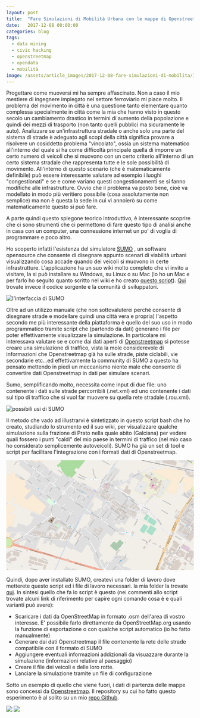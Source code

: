 ```yaml
---
layout: post
title:  "Fare Simulazioni di Mobilità Urbana con le mappe di Openstreetmap"
date:   2017-12-08 00:00:00
categories: blog
tags:
  - data mining
  - civic hacking
  - openstreetmap
  - opendata
  - mobilità
image: /assets/article_images/2017-12-08-fare-simulazioni-di-mobilita/1.jpeg
---
```


Progettare come muoversi mi ha sempre affascinato. Non a caso il mio mestiere di ingegnere impiegato nel settore ferroviario mi piace molto. Il problema del movimento in città è una questione tanto elementare quanto complessa specialmente in città come la mia che hanno visto in questo secolo un cambiamento drastico in termini di aumento della popolazione e quindi dei mezzi di trasporto (non tanto quelli pubblici ma sicuramente le auto). Analizzare se un'infrastruttura stradale o anche solo una parte del sistema di strade è adeguato agli scopi della città significa provare a risolvere un cosiddetto problema "vincolato", ossia un sistema matematico all'interno del quale si ha come difficoltà principale quella di imporre un certo numero di veicoli che si muovono con un certo criterio all'interno di un certo sistema stradale che rappresenta tutte e le sole possibilità di movimento. All'interno di questo scenario (che è matematicamente definibile) può essere interessante valutare ad esempio i luoghi "congestionati" e se e come variano questi congestionamenti se si fanno modifiche alle infrastrutture. Ovvio che il problema va posto bene, cioè va modellato in modo più veritiero possibile (cosa assolutamente non semplice) ma non è questa la sede in cui vi annoierò su come matematicamente questo si può fare.

A parte quindi questo spiegone teorico introduttivo, è interessante scoprire che ci sono strumenti che ci permettono di fare questo tipo di analisi anche in casa con un computer, una connessione internet un po' di voglia di programmare e poco altro.

Ho scoperto infatti l'esistenza del simulatore [SUMO](http://sumo.dlr.de/wiki/Simulation_of_Urban_MObility_-_Wiki) , un software opensource che consente di disegnare appunto scenari di viabilità urbani visualizzando cosa accade quando dei veicoli si muovono in certe infrastrutture. L'applicazione ha un suo wiki molto completo che vi invito a visitare, la si può installare su Windows, su Linux o su Mac (io ho un Mac e per farlo ho seguito quanto scritto nel wiki e ho creato [questo script](https://github.com/iltempe/osmosi/blob/master/sumo/install_sumo.sh)). [Qui](https://github.com/DLR-TS/sumo) trovate invece il codice sorgente e la comunità di sviluppatori.

![l'interfaccia di SUMO](https://raw.githubusercontent.com/iltempe/osmosi/master/sumo/galciana/Schermata%202017-12-07%20alle%2022.38.03.png)

Oltre ad un utilizzo manuale (che non sottovaluterei perchè consente di disegnare strade e modellare quindi una città vera e propria) l'aspetto secondo me più interessante della piattaforma è quello del suo uso in modo programmatico tramite script che (partendo da dati) generano i file per poter effettivamente visualizzare la simulazione. In particolare mi interessava valutare se e come dai dati aperti di [Openstreetmap](https://www.openstreetmap.org) si potesse creare una simulazione di traffico, vista la mole considerevole di informazioni che Openstreetmap già ha sulle strade, piste ciclabili, vie secondarie etc…ed effettivamente la community di SUMO a questo ha pensato mettendo in piedi un meccanismo niente male che consente di convertire dati Openstreetmap in dati per simulare scenari.

Sumo, semplificando molto, necessita come input di due file: uno contenente i dati sulle strade percorribili (.net.xml) ed uno contenente i dati sul tipo di traffico che si vuol far muovere su quella rete stradale (.rou.xml).

![possibili usi di SUMO](https://github.com/iltempe/osmosi/blob/master/sumo/galciana/Image008.gif?raw=true)

Il metodo che vado ad illustrarvi è sintetizzato in questo script bash che ho creato, studiando lo strumento ed il suo wiki, per visualizzare qualche simulazione sulla  frazione di Prato nella quale abito (Galciana) per vedere quali fossero i punti "caldi" del mio paese in termini di traffico (nel mio caso ho considerato semplicemente autoveicoli). SUMO ha già un set di tool e script per facilitare l'integrazione con i formati dati di Openstreetmap.

<script src="https://gist.github.com/iltempe/a549dd70193f92bc3a22f64bf6cd4d75.js"></script>

![Galciana su OpenStreetMap](/assets/article_images/2017-12-08-fare-simulazioni-di-mobilita/map.png)

Quindi, dopo aver installato SUMO, createvi una folder di lavoro dove metterete questo script ed i file di lavoro necessari. la mia folder la trovate [qui](https://github.com/iltempe/osmosi/tree/master/sumo/galciana).
In sintesi quello che fa lo script è questo (nei commenti allo script trovate alcuni link di riferimento per capire ogni comando cosa è e quali varianti può avere):

- Scaricare i dati da OpenStreetMap in formato .osm dell'area di vostro interesse. E' possibile farlo direttamente da OpenStreetMap.org usando la funzione di esportazione o con qualche script automatico (io ho fatto manualmente)
- Generare dai dati Openstreetmap il file contenente la rete delle strade compatibile con il formato di SUMO
- Aggiungere eventuali informazioni addizionali da visuazzare durante la simulazione (informazioni relative al paesaggio)
- Creare il file dei veicoli e delle loro rotte.
- Lanciare la simulazione tramite un file di configurazione

Sotto un esempio di quello che viene fuori, i dati di partenza delle mappe sono concessi da [Openstreetmap](www.openstreetmap.org). Il repository su cui ho fatto questo esperimento è al solito su un mio [repo Github](https://github.com/iltempe/osmosi).

![](https://github.com/iltempe/osmosi/blob/master/sumo/galciana/dic-07-2017%2022-32-14.gif?raw=true)
![](https://github.com/iltempe/osmosi/blob/master/sumo/galciana/dic-07-2017%2021-45-04.gif?raw=true)



